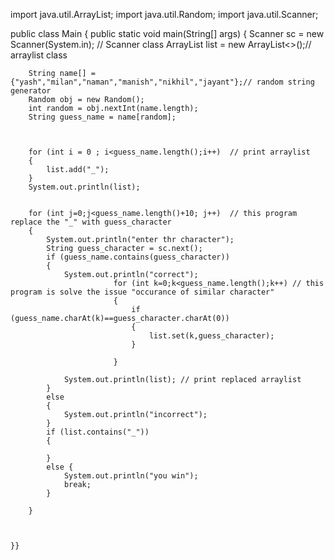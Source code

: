 import java.util.ArrayList;
import java.util.Random;
import java.util.Scanner;

public class Main {
    public static void main(String[] args) {
        Scanner sc = new Scanner(System.in); // Scanner class
        ArrayList<String> list = new ArrayList<>();// arraylist class

        String name[] ={"yash","milan","naman","manish","nikhil","jayant"};// random string generator
        Random obj = new Random();
        int random = obj.nextInt(name.length);
        String guess_name = name[random];



        for (int i = 0 ; i<guess_name.length();i++)  // print arraylist
        {
            list.add("_");
        }
        System.out.println(list);


        for (int j=0;j<guess_name.length()+10; j++)  // this program replace the "_" with guess_character
        {
            System.out.println("enter thr character");
            String guess_character = sc.next();
            if (guess_name.contains(guess_character))
            {
                System.out.println("correct");
                           for (int k=0;k<guess_name.length();k++) // this program is solve the issue "occurance of similar character"
                           {
                               if (guess_name.charAt(k)==guess_character.charAt(0))
                               {
                                   list.set(k,guess_character);
                               }

                           }

                System.out.println(list); // print replaced arraylist
            }
            else
            {
                System.out.println("incorrect");
            }
            if (list.contains("_"))
            {

            }
            else {
                System.out.println("you win");
                break;
            }

        }



    }}
